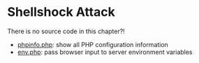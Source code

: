 # Shellshock Attack

There is no source code in this chapter?!

* [phpinfo.php](.phpinfo.php): show all PHP configuration information
* [env.php](./env.php): pass browser input to server environment variables
